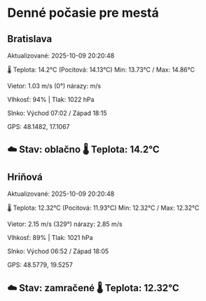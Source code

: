 ﻿# Denné počasie pre mestá

## Bratislava
Aktualizované: 2025-10-09 20:20:48

🌡️ Teplota: 14.2°C 
(Pocitová: 14.13°C)
Min: 13.73°C / Max: 14.86°C

Vietor: 1.03 m/s    (0°) 
nárazy:  m/s

Vlhkosť: 94% | Tlak: 1022 hPa

Slnko: Východ 07:02 / Západ 18:15

GPS: 48.1482, 17.1067

☁️ Stav: oblačno        🌡️ Teplota: 14.2°C
---

## Hriňová
Aktualizované: 2025-10-09 20:20:48

🌡️ Teplota: 12.32°C 
(Pocitová: 11.93°C)
Min: 12.32°C / Max: 12.32°C

Vietor: 2.15 m/s (329°)
nárazy: 2.85 m/s

Vlhkosť: 89% | Tlak: 1021 hPa

Slnko: Východ 06:52 / Západ 18:05

GPS: 48.5779, 19.5257

☁️ Stav: zamračené        🌡️ Teplota: 12.32°C
---
